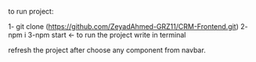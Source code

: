 to run project:

 1- git clone (https://github.com/ZeyadAhmed-GRZ11/CRM-Frontend.git)
 2- npm i
 3-npm start  <- to run the project write in terminal
 
 refresh the project after choose any component from navbar.